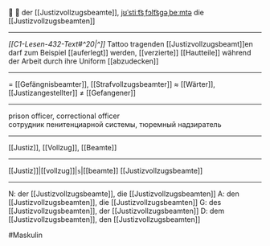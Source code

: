 👮 🔵 der [[Justizvollzugsbeamte]], [jʊˈstiːt͡sˌfɔlt͡sɡəˌbeːmtə](https://youglish.com/pronounce/Justizvollzugsbeamte/german)
die [[Justizvollzugsbeamten]]

---
*[[C1-Lesen-432-Text#^20|^]]* Tattoo tragenden [[Justizvollzugsbeamt]]en darf zum Beispiel [[auferlegt]] werden, [[verzierte]] [[Hautteile]] während der Arbeit durch ihre Uniform [[abzudecken]]

---
= [[Gefängnisbeamter]], [[Strafvollzugsbeamter]]
≈ [[Wärter]], [[Justizangestellter]]
≠ [[Gefangener]]

---
prison officer, correctional officer  
сотрудник пенитенциарной системы, тюремный надзиратель

---
[[Justiz]], [[Vollzug]], [[Beamte]]

---
[[Justiz]]|[[vollzug]]|`s`|[[beamte]]
[[Justizvollzugsbeamte]]


---
N: der [[Justizvollzugsbeamte]], die [[Justizvollzugsbeamten]]
A: den [[Justizvollzugsbeamten]], die [[Justizvollzugsbeamten]]
G: des [[Justizvollzugsbeamten]], der [[Justizvollzugsbeamten]]
D: dem [[Justizvollzugsbeamten]], den [[Justizvollzugsbeamten]]

#Maskulin 